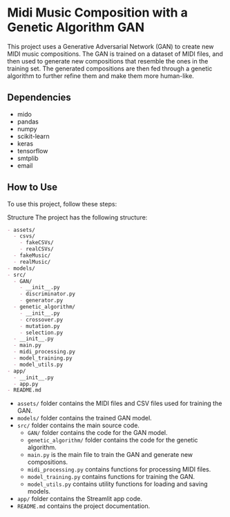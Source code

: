 # Midi Music Composition with a Genetic Algorithm GAN

This project uses a Generative Adversarial Network (GAN) to create new MIDI music compositions. The GAN is trained on a dataset of MIDI files, and then used to generate new compositions that resemble the ones in the training set. The generated compositions are then fed through a genetic algorithm to further refine them and make them more human-like.

## Dependencies
- mido
- pandas
- numpy
- scikit-learn
- keras
- tensorflow
- smtplib
- email

## How to Use
To use this project, follow these steps:



Structure
The project has the following structure:

```markdown
- assets/
  - csvs/
    - fakeCSVs/
    - realCSVs/
  - fakeMusic/
  - realMusic/
- models/
- src/
  - GAN/
    - __init__.py
    - discriminator.py
    - generator.py
  - genetic_algorithm/
    - __init__.py
    - crossover.py
    - mutation.py
    - selection.py
  - __init__.py
  - main.py
  - midi_processing.py
  - model_training.py
  - model_utils.py
- app/
  - __init__.py
  - app.py
- README.md
```
- `assets/` folder contains the MIDI files and CSV files used for training the GAN.
- `models/` folder contains the trained GAN model.
- `src/` folder contains the main source code.
  - `GAN/` folder contains the code for the GAN model.
  - `genetic_algorithm/` folder contains the code for the genetic algorithm.
  - `main.py` is the main file to train the GAN and generate new compositions.
  - `midi_processing.py` contains functions for processing MIDI files.
  - `model_training.py` contains functions for training the GAN.
  - `model_utils.py` contains utility functions for loading and saving models.
- `app/` folder contains the Streamlit app code.
- `README.md` contains the project documentation.